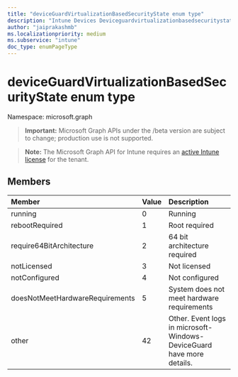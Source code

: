 ```yaml
---
title: "deviceGuardVirtualizationBasedSecurityState enum type"
description: "Intune Devices Deviceguardvirtualizationbasedsecuritystate Resources ."
author: "jaiprakashmb"
ms.localizationpriority: medium
ms.subservice: "intune"
doc_type: enumPageType
---
```


# deviceGuardVirtualizationBasedSecurityState enum type

Namespace: microsoft.graph
> **Important:** Microsoft Graph APIs under the /beta version are subject to change; production use is not supported.

> **Note:** The Microsoft Graph API for Intune requires an [active Intune license](https://go.microsoft.com/fwlink/?linkid=839381) for the tenant.




## Members
|Member|Value|Description|
|:---|:---|:---|
|running|0|Running|
|rebootRequired|1|Root required|
|require64BitArchitecture|2|64 bit architecture required|
|notLicensed|3|Not licensed|
|notConfigured|4|Not configured|
|doesNotMeetHardwareRequirements|5|System does not meet hardware requirements|
|other|42|Other. Event logs in microsoft-Windows-DeviceGuard have more details.|
